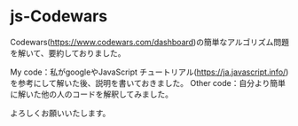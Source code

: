 # js-Codewars

Codewars(https://www.codewars.com/dashboard)の簡単なアルゴリズム問題を解いて、要約しておりました。

My code：私がgoogleやJavaScript チュートリアル(https://ja.javascript.info/)を参考にして解いた後、説明を書いておきました。
Other code：自分より簡単に解いた他の人のコードを解釈してみました。

よろしくお願いいたします。
